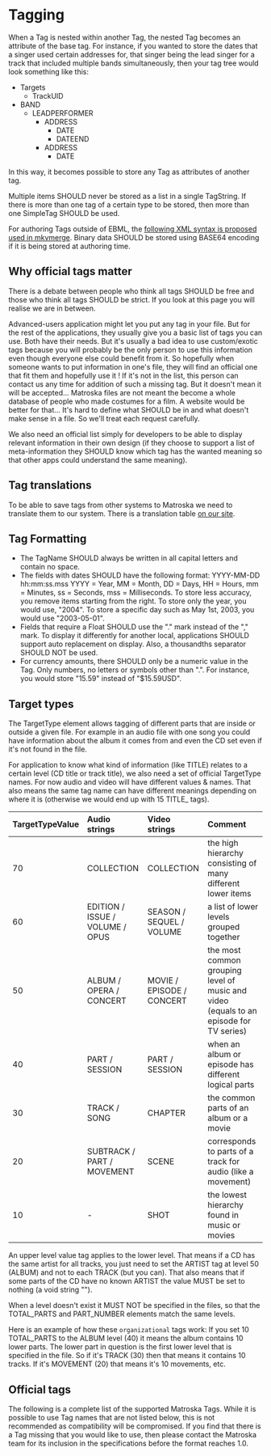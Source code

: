 ---
---

# Tagging

When a Tag is nested within another Tag, the nested Tag becomes an attribute of the base tag. For instance, if you wanted to store the dates that a singer used certain addresses for, that singer being the lead singer for a track that included multiple bands simultaneously, then your tag tree would look something like this:

* Targets
  * TrackUID
* BAND
  * LEADPERFORMER
    * ADDRESS
      * DATE
      * DATEEND
    * ADDRESS
      * DATE

In this way, it becomes possible to store any Tag as attributes of another tag.

Multiple items SHOULD never be stored as a list in a single TagString. If there is more than one tag of a certain type to be stored, then more than one SimpleTag SHOULD be used.

For authoring Tags outside of EBML, the [following XML syntax is proposed](http://www.matroska.org/files/tags/matroskatags.dtd) [used in mkvmerge](http://www.bunkus.org/videotools/mkvtoolnix/doc/mkvmerge.html#mkvmerge.tags). Binary data SHOULD be stored using BASE64 encoding if it is being stored at authoring time.

## Why official tags matter

There is a debate between people who think all tags SHOULD be free and those who think all tags SHOULD be strict. If you look at this page you will realise we are in between.

Advanced-users application might let you put any tag in your file. But for the rest of the applications, they usually give you a basic list of tags you can use. Both have their needs. But it's usually a bad idea to use custom/exotic tags because you will probably be the only person to use this information even though everyone else could benefit from it. So hopefully when someone wants to put information in one's file, they will find an official one that fit them and hopefully use it ! If it's not in the list, this person can contact us any time for addition of such a missing tag. But it doesn't mean it will be accepted... Matroska files are not meant the become a whole database of people who made costumes for a film. A website would be better for that... It's hard to define what SHOULD be in and what doesn't make sense in a file. So we'll treat each request carefully.

We also need an official list simply for developers to be able to display relevant information in their own design (if they choose to support a list of meta-information they SHOULD know which tag has the wanted meaning so that other apps could understand the same meaning).

## Tag translations

To be able to save tags from other systems to Matroska we need to translate them to our system. There is a translation table [on our site](othertagsystems/comparetable.html).

## Tag Formatting

* The TagName SHOULD always be written in all capital letters and contain no space.
* The fields with dates SHOULD have the following format: YYYY-MM-DD hh:mm:ss.mss YYYY = Year, MM = Month, DD = Days, HH = Hours, mm = Minutes, ss = Seconds, mss = Milliseconds. To store less accuracy, you remove items starting from the right. To store only the year, you would use, "2004". To store a specific day such as May 1st, 2003, you would use "2003-05-01".
* Fields that require a Float SHOULD use the "." mark instead of the "," mark. To display it differently for another local, applications SHOULD support auto replacement on display. Also, a thousandths separator SHOULD NOT be used.
* For currency amounts, there SHOULD only be a numeric value in the Tag. Only numbers, no letters or symbols other than ".". For instance, you would store "15.59" instead of "$15.59USD".

## Target types

The TargetType element allows tagging of different parts that are inside or outside a given file. For example in an audio file with one song you could have information about the album it comes from and even the CD set even if it's not found in the file.

For application to know what kind of information (like TITLE) relates to a certain level (CD title or track title), we also need a set of official TargetType names. For now audio and video will have different values &amp; names. That also means the same tag name can have different meanings depending on where it is (otherwise we would end up with 15 TITLE_ tags).

TargetTypeValue | Audio strings                   | Video strings             | Comment
----------------|:--------------------------------|:--------------------------|:-------
70              | COLLECTION                      | COLLECTION                | the high hierarchy consisting of many different lower items
60              | EDITION / ISSUE / VOLUME / OPUS | SEASON / SEQUEL / VOLUME  | a list of lower levels grouped together
50              | ALBUM / OPERA / CONCERT         | MOVIE / EPISODE / CONCERT | the most common grouping level of music and video (equals to an episode for TV series)
40              | PART / SESSION                  | PART / SESSION            | when an album or episode has different logical parts
30              | TRACK / SONG                    | CHAPTER                   | the common parts of an album or a movie
20              | SUBTRACK / PART / MOVEMENT      | SCENE                     | corresponds to parts of a track for audio (like a movement)
10              | -                               | SHOT                      | the lowest hierarchy found in music or movies

An upper level value tag applies to the lower level. That means if a CD has the same artist for all tracks, you just need to set the ARTIST tag at level 50 (ALBUM) and not to each TRACK (but you can). That also means that if some parts of the CD have no known ARTIST the value MUST be set to nothing (a void string "").

When a level doesn't exist it MUST NOT be specified in the files, so that the TOTAL_PARTS and PART_NUMBER elements match the same levels.

Here is an example of how these `organizational` tags work: If you set 10 TOTAL_PARTS to the ALBUM level (40) it means the album contains 10 lower parts. The lower part in question is the first lower level that is specified in the file. So if it's TRACK (30) then that means it contains 10 tracks. If it's MOVEMENT (20) that means it's 10 movements, etc.

## Official tags

The following is a complete list of the supported Matroska Tags. While it is possible to use Tag names that are not listed below, this is not recommended as compatibility will be compromised. If you find that there is a Tag missing that you would like to use, then please contact the Matroska team for its inclusion in the specifications before the format reaches 1.0.

